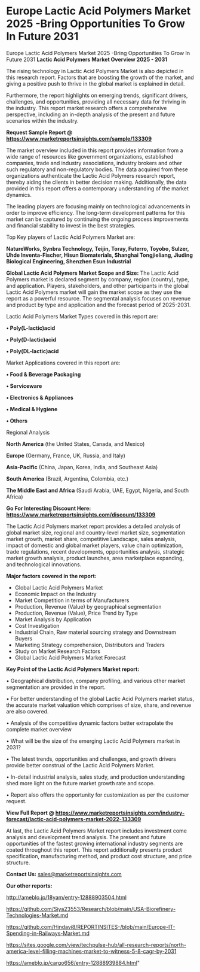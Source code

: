 # Europe Lactic Acid Polymers Market 2025 -Bring Opportunities To Grow In Future 2031
Europe Lactic Acid Polymers Market 2025 -Bring Opportunities To Grow In Future 2031
<Strong> Lactic Acid Polymers Market Overview 2025 - 2031</strong>

The rising technology in Lactic Acid Polymers Market is also depicted in this research report. Factors that are boosting the growth of the market, and giving a positive push to thrive in the global market is explained in detail.

Furthermore, the report highlights on emerging trends, significant drivers, challenges, and opportunities, providing all necessary data for thriving in the industry. This report market research offers a comprehensive perspective, including an in-depth analysis of the present and future scenarios within the industry.

<strong>Request Sample Report @ <a href=https://www.marketreportsinsights.com/sample/133309>https://www.marketreportsinsights.com/sample/133309</a></strong>

The market overview included in this report provides information from a wide range of resources like government organizations, established companies, trade and industry associations, industry brokers and other such regulatory and non-regulatory bodies. The data acquired from these organizations authenticate the Lactic Acid Polymers research report, thereby aiding the clients in better decision making. Additionally, the data provided in this report offers a contemporary understanding of the market dynamics.

The leading players are focusing mainly on technological advancements in order to improve efficiency. The long-term development patterns for this market can be captured by continuing the ongoing process improvements and financial stability to invest in the best strategies.

Top Key players of Lactic Acid Polymers Market are:

<strong>NatureWorks, Synbra Technology, Teijin, Toray, Futerro, Toyobo, Sulzer, Uhde Inventa-Fischer, Hisun Biomaterials, Shanghai Tongjieliang, Jiuding Biological Engineering, Shenzhen Esun Industrial</strong>

<strong><b>Global Lactic Acid Polymers Market Scope and Size:</b></strong>
The Lactic Acid Polymers market is declared segment by company, region (country), type, and application. Players, stakeholders, and other participants in the global Lactic Acid Polymers market will gain the market scope as they use the report as a powerful resource. The segmental analysis focuses on revenue and product by type and application and the forecast period of 2025-2031.

Lactic Acid Polymers Market Types covered in this report are:

<strong>• Poly(L-lactic)acid

• Poly(D-lactic)acid

• Poly(DL-lactic)acid</strong>

Market Applications covered in this report are:

<strong>• Food & Beverage Packaging

• Serviceware

• Electronics & Appliances

• Medical & Hygiene

• Others</strong> 

Regional Analysis

<strong>North America</strong> (the United States, Canada, and Mexico)

<strong>Europe</strong> (Germany, France, UK, Russia, and Italy)

<strong>Asia-Pacific</strong> (China, Japan, Korea, India, and Southeast Asia)

<strong>South America</strong> (Brazil, Argentina, Colombia, etc.)

<strong>The Middle East and Africa</strong> (Saudi Arabia, UAE, Egypt, Nigeria, and South Africa)

<strong>Go For Interesting Discount Here: <a href=https://www.marketreportsinsights.com/discount/133309>https://www.marketreportsinsights.com/discount/133309</a></strong>

The Lactic Acid Polymers market report provides a detailed analysis of global market size, regional and country-level market size, segmentation market growth, market share, competitive Landscape, sales analysis, impact of domestic and global market players, value chain optimization, trade regulations, recent developments, opportunities analysis, strategic market growth analysis, product launches, area marketplace expanding, and technological innovations.

<strong><b>Major factors covered in the report:</b></strong>
<ul>
  <li>Global Lactic Acid Polymers Market </li>
  <li>Economic Impact on the Industry</li>
  <li>Market Competition in terms of Manufacturers</li>
  <li>Production, Revenue (Value) by geographical segmentation</li>
  <li>Production, Revenue (Value), Price Trend by Type</li>
  <li>Market Analysis by Application</li>
  <li>Cost Investigation</li>
  <li>Industrial Chain, Raw material sourcing strategy and Downstream Buyers</li>
  <li>Marketing Strategy comprehension, Distributors and Traders</li>
  <li>Study on Market Research Factors</li>
  <li>Global Lactic Acid Polymers Market Forecast</li>
</ul>

<strong><b>Key Point of the Lactic Acid Polymers Market report:</b></strong>

• Geographical distribution, company profiling, and various other market segmentation are provided in the report.

• For better understanding of the global Lactic Acid Polymers market status, the accurate market valuation which comprises of size, share, and revenue are also covered.

• Analysis of the competitive dynamic factors better extrapolate the complete market overview

• What will be the size of the emerging Lactic Acid Polymers market in 2031?

• The latest trends, opportunities and challenges, and growth drivers provide better construal of the Lactic Acid Polymers Market.

• In-detail industrial analysis, sales study, and production understanding shed more light on the future market growth rate and scope.

• Report also offers the opportunity for customization as per the customer request.

<strong><b>View Full Report @ <a href=https://www.marketreportsinsights.com/industry-forecast/lactic-acid-polymers-market-2022-133309>https://www.marketreportsinsights.com/industry-forecast/lactic-acid-polymers-market-2022-133309</a></b></strong>


At last, the Lactic Acid Polymers Market report includes investment come analysis and development trend analysis. The present and future opportunities of the fastest growing international industry segments are coated throughout this report. This report additionally presents product specification, manufacturing method, and product cost structure, and price structure.

<strong>Contact Us:</strong>
sales@marketreportsinsights.com

<strong>Our other reports:</strong>

<a href=http://ameblo.jp/18yam/entry-12888903504.html>http://ameblo.jp/18yam/entry-12888903504.html</a>

<a href=https://github.com/Siya23553/Research/blob/main/USA-Biorefinery-Technologies-Market.md>https://github.com/Siya23553/Research/blob/main/USA-Biorefinery-Technologies-Market.md</a>

<a href=https://github.com/Hindavi8/REPORTINSITES-/blob/main/Europe-IT-Spending-in-Railways-Market.md>https://github.com/Hindavi8/REPORTINSITES-/blob/main/Europe-IT-Spending-in-Railways-Market.md</a>

<a href=https://sites.google.com/view/techpulse-hub/all-research-reports/north-america-level-filling-machines-market-to-witness-5-8-cagr-by-2031>https://sites.google.com/view/techpulse-hub/all-research-reports/north-america-level-filling-machines-market-to-witness-5-8-cagr-by-2031</a>

<a href=https://ameblo.jp/cargo656/entry-12888939884.html>https://ameblo.jp/cargo656/entry-12888939884.html</a>"
